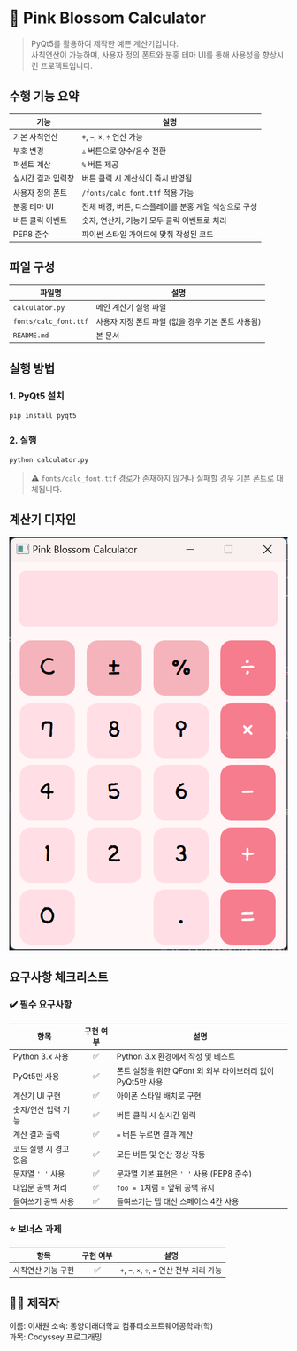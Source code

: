 # 🌸 Pink Blossom Calculator

> PyQt5를 활용하여 제작한 예쁜 계산기입니다.  
> 사칙연산이 가능하며, 사용자 정의 폰트와 분홍 테마 UI를 통해 사용성을 향상시킨 프로젝트입니다.


## 수행 기능 요약

| 기능 | 설명 |
|------|------|
| 기본 사칙연산 | `+`, `−`, `×`, `÷` 연산 가능 |
| 부호 변경 | `±` 버튼으로 양수/음수 전환 |
| 퍼센트 계산 | `%` 버튼 제공 |
| 실시간 결과 입력창 | 버튼 클릭 시 계산식이 즉시 반영됨 |
| 사용자 정의 폰트 | `/fonts/calc_font.ttf` 적용 가능 |
| 분홍 테마 UI | 전체 배경, 버튼, 디스플레이를 분홍 계열 색상으로 구성 |
| 버튼 클릭 이벤트 | 숫자, 연산자, 기능키 모두 클릭 이벤트로 처리 |
| PEP8 준수 | 파이썬 스타일 가이드에 맞춰 작성된 코드 |



## 파일 구성

| 파일명 | 설명 |
|--------|------|
| `calculator.py` | 메인 계산기 실행 파일 |
| `fonts/calc_font.ttf` | 사용자 지정 폰트 파일 (없을 경우 기본 폰트 사용됨) |
| `README.md` | 본 문서 |


## 실행 방법

### 1. PyQt5 설치
```bash
pip install pyqt5
```

### 2. 실행
```bash
python calculator.py
```

> ⚠️ `fonts/calc_font.ttf` 경로가 존재하지 않거나 실패할 경우 기본 폰트로 대체됩니다.


## 계산기 디자인

![alt text](image.png)


## 요구사항 체크리스트

### ✔️ 필수 요구사항

| 항목 | 구현 여부 | 설명 |
|------|:--------:|------|
| Python 3.x 사용 | ✅ | Python 3.x 환경에서 작성 및 테스트 |
| PyQt5만 사용 | ✅ | 폰트 설정을 위한 QFont 외 외부 라이브러리 없이 PyQt5만 사용 |
| 계산기 UI 구현 | ✅ | 아이폰 스타일 배치로 구현 |
| 숫자/연산 입력 기능 | ✅ | 버튼 클릭 시 실시간 입력 |
| 계산 결과 출력 | ✅ | `=` 버튼 누르면 결과 계산 |
| 코드 실행 시 경고 없음 | ✅ | 모든 버튼 및 연산 정상 작동 |
| 문자열 `' '` 사용 | ✅ | 문자열 기본 표현은 `' '` 사용 (PEP8 준수) |
| 대입문 공백 처리 | ✅ | `foo = 1`처럼 = 앞뒤 공백 유지 |
| 들여쓰기 공백 사용 | ✅ | 들여쓰기는 탭 대신 스페이스 4칸 사용 |


### ⭐ 보너스 과제

| 항목 | 구현 여부 | 설명 |
|------|:--------:|------|
| 사칙연산 기능 구현 | ✅ | `+`, `−`, `×`, `÷`, `=` 연산 전부 처리 가능 |


## 🙋‍♀️ 제작자

이름: 이채원 
소속: 동양미래대학교 컴퓨터소프트웨어공학과(학)  
과목: Codyssey 프로그래밍